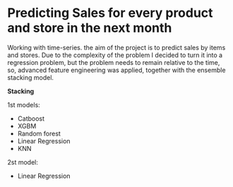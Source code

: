 # Predicting Sales for every product and store in the next month

Working with time-series. the aim of the project is to predict sales by items and stores. Due to the complexity of the problem I decided to turn it into a regression problem, but the problem needs to remain relative to the time, so, advanced feature engineering was applied, together with the ensemble stacking model.

**Stacking**

1st models:
- Catboost
- XGBM
- Random forest
- Linear Regression
- KNN

2st model:
- Linear Regression

